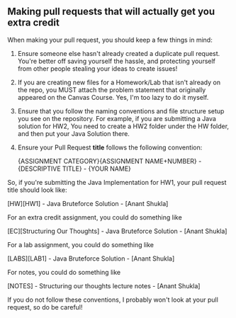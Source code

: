 ## Making pull requests that will actually get you extra credit

When making your pull request, you should keep a few things in mind: 

1. Ensure someone else hasn't already created a duplicate pull request. You're better off saving yourself the hassle, and protecting yourself from other people stealing your ideas to create issues!

2. If you are creating new files for a Homework/Lab that isn't already on the repo, you MUST attach the problem statement that originally appeared on the Canvas Course. Yes, I'm too lazy to do it myself.

3. Ensure that you follow the naming conventions and file structure setup you see on the repository. For example, if you are submitting a Java solution for HW2, You need to create a HW2 folder under the HW folder, and then put your Java Solution there.

4. Ensure your Pull Request **title** follows the following convention: 

    {ASSIGNMENT CATEGORY}{ASSIGNMENT NAME+NUMBER} - {DESCRIPTIVE TITLE} - {YOUR NAME}  

So, if you're submitting the Java Implementation for HW1, your pull request title should look like:

[HW][HW1] - Java Bruteforce Solution - [Anant Shukla]

For an extra credit assignment, you could do something like 

[EC][Structuring Our Thoughts] - Java Bruteforce Solution - [Anant Shukla]

For a lab assignment, you could do something like 

[LABS][LAB1] - Java Bruteforce Solution - [Anant Shukla]

For notes, you could do something like 

[NOTES] - Structuring our thoughts lecture notes - [Anant Shukla]


If you do not follow these conventions, I probably won't look at your pull request, so do be careful!
